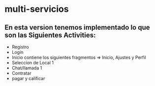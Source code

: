 # multi-servicios
## En esta version tenemos implementado lo que son las Siguientes Activities:
* Registro
* Login
* Inicio contiene los siguientes fragmentos => Inicio, Ajustes y Perfil
* Seleccion de Local 1
* Chat/llamada 1
* Contratar
* pagar y calificar
